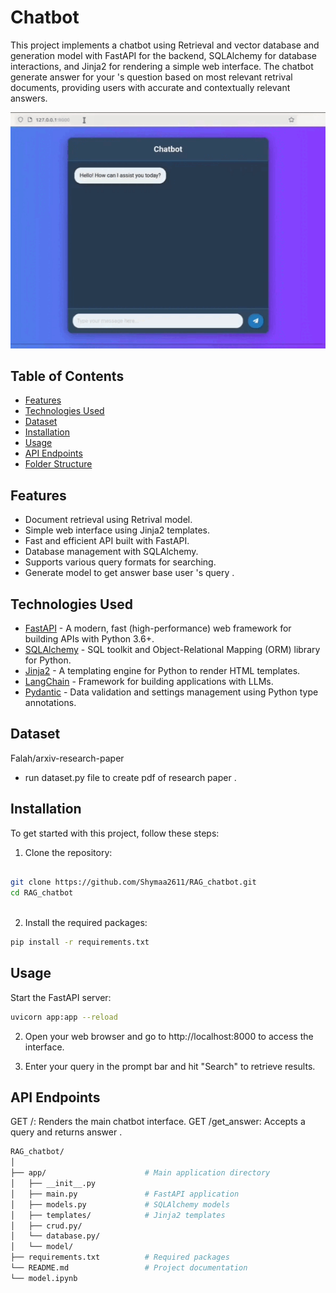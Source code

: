 # Chatbot

This project implements a chatbot using Retrieval and vector database  and generation model with FastAPI for the backend, SQLAlchemy for database interactions, and Jinja2 for rendering a simple web interface. The chatbot generate answer for your 's question based on most relevant retrival documents, providing users with accurate and contextually relevant answers.


![DEMO](demo.gif)


## Table of Contents

- [Features](#features)
- [Technologies Used](#technologies-used)
- [Dataset](#dataset)
- [Installation](#installation)
- [Usage](#usage)
- [API Endpoints](#api-endpoints)
- [Folder Structure](#folder-structure)



## Features

- Document retrieval using Retrival model.
- Simple web interface using Jinja2 templates.
- Fast and efficient API built with FastAPI.
- Database management with SQLAlchemy.
- Supports various query formats for searching.
- Generate model to get answer base user 's query .

## Technologies Used

- [FastAPI](https://fastapi.tiangolo.com/) - A modern, fast (high-performance) web framework for building APIs with Python 3.6+.
- [SQLAlchemy](https://www.sqlalchemy.org/) - SQL toolkit and Object-Relational Mapping (ORM) library for Python.
- [Jinja2](https://jinja.palletsprojects.com/en/3.0.x/) - A templating engine for Python to render HTML templates.
- [LangChain](https://langchain.readthedocs.io/en/latest/) - Framework for building applications with LLMs.
- [Pydantic](https://pydantic-docs.helpmanual.io/) - Data validation and settings management using Python type annotations.

## Dataset
Falah/arxiv-research-paper
- run dataset.py file to create pdf of research paper .

## Installation

To get started with this project, follow these steps:

1. Clone the repository:

```bash
   
git clone https://github.com/Shymaa2611/RAG_chatbot.git
cd RAG_chatbot
   
```

2. Install the required packages:
```bash
pip install -r requirements.txt

```

## Usage

Start the FastAPI server:
```bash
uvicorn app:app --reload
```
2. Open your web browser and go to http://localhost:8000 to access the interface.

3. Enter your query in the prompt bar and hit "Search" to retrieve results.

## API Endpoints

GET /: Renders the main chatbot interface.
GET /get_answer: Accepts a query and returns answer .

``` bash
RAG_chatbot/
│
├── app/                      # Main application directory
│   ├── __init__.py
│   ├── main.py               # FastAPI application
│   ├── models.py             # SQLAlchemy models
│   ├── templates/            # Jinja2 templates
│   ├── crud.py/              
│   └── database.py/             
│   └── model/ 
├── requirements.txt          # Required packages
└── README.md                 # Project documentation
└── model.ipynb               
```